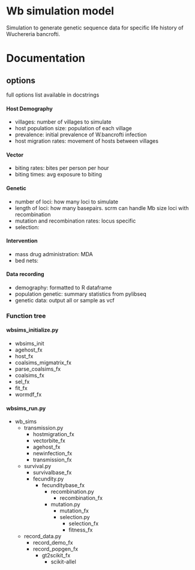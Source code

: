 # Wb simulation model
Simulation to generate genetic sequence data for specific life history of Wuchereria bancrofti.

# Documentation
## options
full options list available in docstrings

#### Host Demography
* villages: number of villages to simulate
* host population size: population of each village
* prevalence: initial prevalence of W.bancrofti infection
* host migration rates: movement of hosts between villages

#### Vector
* biting rates: bites per person per hour
* biting times: avg exposure to biting

#### Genetic
* number of loci: how many loci to simulate
* length of loci: how many basepairs. scrm can handle Mb size loci with recombination
* mutation and recombination rates: locus specific
* selection:

#### Intervention
* mass drug administration: MDA
* bed nets: 

#### Data recording
* demography: formatted to R dataframe
* population genetic: summary statistics from pylibseq
* genetic data: output all or sample as vcf

### Function tree
#### wbsims_initialize.py
* wbsims_init
 * agehost_fx
 * host_fx
 * coalsims_migmatrix_fx
 * parse_coalsims_fx
 * coalsims_fx
 * sel_fx
 * fit_fx
 * wormdf_fx

#### wbsims_run.py
* wb_sims
  * transmission.py
    * hostmigration_fx
    * vectorbite_fx
    * agehost_fx
    * newinfection_fx
    * transmission_fx
  * survival.py
    * survivalbase_fx
    * fecundity.py
      * fecunditybase_fx
        * recombination.py
          * recombination_fx
        * mutation.py
          * mutation_fx
          * selection.py
            * selection_fx
            * fitness_fx
  * record_data.py
    * record_demo_fx
    * record_popgen_fx
      * gt2scikit_fx
        * scikit-allel
